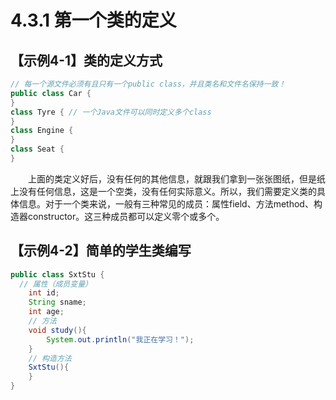 # 4.3.1 第一个类的定义

## 【示例4-1】类的定义方式

```java
// 每一个源文件必须有且只有一个public class，并且类名和文件名保持一致！
public class Car { 
}
class Tyre { // 一个Java文件可以同时定义多个class
}
class Engine {
}
class Seat {
}
```

　　上面的类定义好后，没有任何的其他信息，就跟我们拿到一张张图纸，但是纸上没有任何信息，这是一个空类，没有任何实际意义。所以，我们需要定义类的具体信息。对于一个类来说，一般有三种常见的成员：属性field、方法method、构造器constructor。这三种成员都可以定义零个或多个。

## 【示例4-2】简单的学生类编写

```java
public class SxtStu {
  // 属性（成员变量）
	int id;
	String sname;
	int age;	
	// 方法
	void study(){
		System.out.println("我正在学习！");
	}	
	// 构造方法
 	SxtStu(){
 	}
}
```